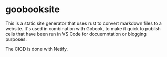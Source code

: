 
# goobooksite

This is a static site generator that uses rust to convert markdown files to a website. It's used in combination with Gobook, to make it quick to publish cells that have been run in VS Code for docuemntation or blogging purposes.

The CICD is done with Netify.
